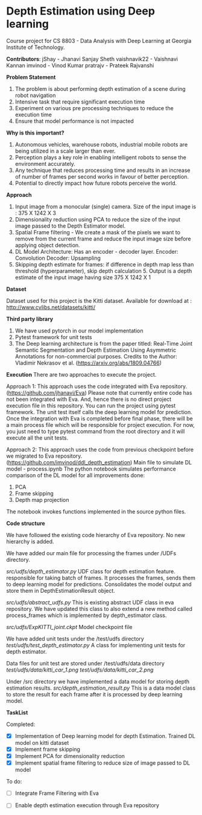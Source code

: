 # **Depth Estimation using Deep learning**

Course project for CS 8803 - Data Analysis with Deep Learning at Georgia Institute of Technology.

**Contributors**:
  jShay - Jhanavi Sanjay Sheth
  vaishnavik22 - Vaishnavi Kannan
  imvinod - Vinod Kumar
  pratrajv - Prateek Rajvanshi

**Problem Statement**
1. The problem is about performing depth estimation of a scene during robot navigation
2. Intensive task that require significant execution time
3. Experiment on various pre processing techniques to reduce the execution time
4. Ensure that model performance is not impacted


**Why is this important?**

1. Autonomous vehicles, warehouse robots, industrial mobile robots are being utilized in a scale larger than ever.
2. Perception plays a key role in enabling intelligent robots to sense the environment accurately.
3. Any technique that reduces processing time and results in an increase of number of frames per second works in favour of better perception.
4. Potential to directly impact how future robots perceive the world.

**Approach**

1. Input image from a monocular (single) camera. Size of the input image is : 375 X 1242 X 3
2. Dimensionality reduction using PCA to reduce the size of the input image passed to the Depth Estimator model.
3. Spatial Frame filtering - We create a mask of the pixels we want to remove from the current frame and reduce the input image size before applying object detection.
4. DL Model Architecture: Has an encoder - decoder layer.
          Encoder: Convolution
          Decoder: Upsampling
5. Skipping depth estimate for frames: if difference in depth map less than threshold (hyperparameter), skip depth calculation 5. Output is a depth estimate of the input image having size 375 X 1242 X 1

**Dataset**

Dataset used for this project is the Kitti dataset. Available for download at : http://www.cvlibs.net/datasets/kitti/

**Third party library**
1. We have used pytorch in our model implementation
2. Pytest framework for unit tests
3. The Deep learning architecture is from the paper titled: Real-Time Joint Semantic Segmentation and Depth Estimation Using Asymmetric Annotations for non-commercial purposes.
Credits to the Author: Vladimir Nekrasov et al. (https://arxiv.org/abs/1809.04766)

**Execution**
There are two approaches to execute the project.

Approach 1:
This approach uses the code integrated with Eva repository. (https://github.com/jhanavi/Eva)
Please note that currently entire code has not been integrated with Eva. And, hence there is no direct project execution file in this repository.
You can run the project using pytest framework. The unit test itself calls the deep learning model for prediction.
Once the integration with Eva is completed before final phase, there will be a main process file which will be responsible for project execution.
For now, you just need to type pytest command from the root directory and it will execute all the unit tests.


Approach 2:
This approach uses the code from previous checkpoint before we migrated to Eva repository. (https://github.com/imvinod/ddl_depth_estimation)
Main file to simulate DL model - process.ipynb
The python notebook simulates performance comparison of the DL model for all improvements done:
1. PCA
2. Frame skipping
3. Depth map projection

The notebook invokes functions implemented in the source python files.


**Code structure**

We have followed the existing code hierarchy of Eva repository. No new hierarchy is added.

We have added our main file for processing the frames under /UDFs directory.

*src/udfs/depth_estimator.py*
UDF class for depth estimation feature. responsible for taking batch of frames.
It processes the frames, sends them to deep learning model for predictions.
Consolidates the model output and store them in DepthEstimationResult object.

*src/udfs/abstract_udfs.py*
This is existing abstract UDF class in eva repository.
We have updated this class to also extend a new method called process_frames which is implemented by depth_estimator class.


*src/udfs/ExpKITTI_joint.ckpt*
Model checkpoint file


We have added unit tests under the /test/udfs directory
*test/udfs/test_depth_estimator.py*
A class for implementing unit tests for depth estimator.


Data files for unit test are stored under /test/udfs/data directory
*test/udfs/data/kitti_car_1.png*
*test/udfs/data/kitti_car_2.png*


Under /src directory we have implemented a data model for storing depth estimation results.
*src/depth_estimation_result.py*
This is a data model class to store the result for each frame after it is processed by deep learning model.



**TaskList**

Completed:
* [x] Implementation of Deep learning model for depth Estimation. Trained DL model on kitti dataset
* [x] Implement frame skipping
* [x] Implement PCA for dimensionality reduction
* [x] Implement spatial frame filtering to reduce size of image passed to DL model

To do:
* [ ] Integrate Frame Filtering with Eva
* [ ] Enable depth estimation execution through Eva repository

